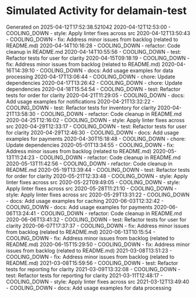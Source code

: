 # Simulated Activity for delamain-test
Generated on 2025-04-12T17:52:38.521042
2020-04-12T12:53:00 - COOLING_DOWN - style: Apply linter fixes across src
2020-04-12T13:50:43 - COOLING_DOWN - fix: Address minor issues from backlog (related to README.md)
2020-04-14T10:16:28 - COOLING_DOWN - refactor: Code cleanup in README.md
2020-04-14T10:55:56 - COOLING_DOWN - test: Refactor tests for user for clarity
2020-04-15T09:18:19 - COOLING_DOWN - fix: Address minor issues from backlog (related to README.md)
2020-04-16T14:39:10 - COOLING_DOWN - docs: Add usage examples for data processing
2020-04-17T13:06:44 - COOLING_DOWN - chore: Update dependencies
2020-04-17T13:26:42 - COOLING_DOWN - chore: Update dependencies
2020-04-18T15:54:54 - COOLING_DOWN - test: Refactor tests for order for clarity
2020-04-21T11:29:05 - COOLING_DOWN - docs: Add usage examples for notifications
2020-04-21T13:32:22 - COOLING_DOWN - test: Refactor tests for inventory for clarity
2020-04-21T13:58:30 - COOLING_DOWN - refactor: Code cleanup in README.md
2020-04-25T12:16:02 - COOLING_DOWN - style: Apply linter fixes across src
2020-04-29T12:33:17 - COOLING_DOWN - test: Refactor tests for user for clarity
2020-04-29T12:46:30 - COOLING_DOWN - docs: Add usage examples for payments
2020-04-30T15:18:48 - COOLING_DOWN - chore: Update dependencies
2020-05-01T13:34:55 - COOLING_DOWN - fix: Address minor issues from backlog (related to README.md)
2020-05-13T11:24:23 - COOLING_DOWN - refactor: Code cleanup in README.md
2020-05-13T11:42:56 - COOLING_DOWN - refactor: Code cleanup in README.md
2020-05-19T13:39:44 - COOLING_DOWN - test: Refactor tests for order for clarity
2020-05-21T12:33:48 - COOLING_DOWN - style: Apply linter fixes across src
2020-05-22T09:49:05 - COOLING_DOWN - style: Apply linter fixes across src
2020-05-28T11:21:10 - COOLING_DOWN - style: Apply linter fixes across src
2020-05-29T13:31:22 - COOLING_DOWN - docs: Add usage examples for caching
2020-06-03T12:32:42 - COOLING_DOWN - docs: Add usage examples for payments
2020-06-06T13:24:41 - COOLING_DOWN - refactor: Code cleanup in README.md
2020-06-06T13:41:32 - COOLING_DOWN - test: Refactor tests for user for clarity
2020-06-07T17:37:37 - COOLING_DOWN - fix: Address minor issues from backlog (related to README.md)
2020-06-13T10:15:54 - COOLING_DOWN - fix: Address minor issues from backlog (related to README.md)
2020-06-15T15:29:50 - COOLING_DOWN - fix: Address minor issues from backlog (related to README.md)
2021-03-08T13:51:23 - COOLING_DOWN - fix: Address minor issues from backlog (related to README.md)
2021-03-08T15:59:56 - COOLING_DOWN - test: Refactor tests for reporting for clarity
2021-03-09T13:32:08 - COOLING_DOWN - test: Refactor tests for reporting for clarity
2021-03-11T12:48:17 - COOLING_DOWN - style: Apply linter fixes across src
2021-03-12T13:49:40 - COOLING_DOWN - docs: Add usage examples for data processing
